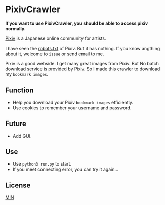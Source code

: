 # PixivCrawler

**If you want to use PixivCrawler, you should be able to access pixiv normally.**

[Pixiv][wiki-pixiv]  is a Japanese online community for artists.

I have seen the [robots.txt][pixiv-robots] of Pixiv. But it has nothing. If you know angthing about it, welcome to `issue` or send email to me.

Pixiv is a good webside. I get many great images from Pixiv. But No batch download service is provided by Pixiv. So I made this crawler to download my `bookmark images`.

## Function
- Help you download your Pixiv `bookmark images` efficiently.
- Use cookies to remember your username and password.

## Future
- Add GUI.

## Use
- Use `python3 run.py` to start.
- If you meet connecting error, you can try it again...

## License
[MIN](./LICENSE)

[wiki-pixiv]:https://en.wikipedia.org/wiki/Pixiv
[pixiv-robots]:https://www.pixiv.net/robots.txt

